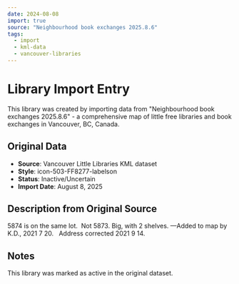 ```yaml
---
date: 2024-08-08
import: true
source: "Neighbourhood book exchanges 2025.8.6"
tags:
  - import
  - kml-data
  - vancouver-libraries
---
```


# Library Import Entry

This library was created by importing data from "Neighbourhood book exchanges 2025.8.6" - a comprehensive map of little free libraries and book exchanges in Vancouver, BC, Canada.

## Original Data

- **Source**: Vancouver Little Libraries KML dataset
- **Style**: icon-503-FF8277-labelson
- **Status**: Inactive/Uncertain
- **Import Date**: August 8, 2025

## Description from Original Source

5874 is on the same lot.  Not 5873.
Big, with 2 shelves.
—Added to map by K.D., 2021 7 20.  
Address corrected 2021 9 14.



## Notes

This library was marked as active in the original dataset.
